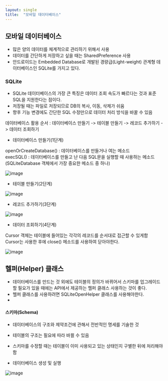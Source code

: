 ```yaml
---
layout: single
title:  "모바일 데이터베이스"
---
```


## 모바일 데이터베이스   

- 많은 양의 데이터를 체계적으로 관리하기 위해서 사용
- 데이터를 간단하게 저장하고 싶을 때는 SharedPreference 사용
- 안드로이드는 Embedded Database로 개발된 경량급(Light-weight) 관계형 데이터베이스인 SQLite를 가지고 있다. 

### SQLite
- SQLite 데이터베이스의 가장 큰 특징은 데이터 조회 속도가 빠르다는 것과 표준 SQL을 지원한다는 점이다.
- 저장될 때는 파일로 저장되므로 DB의 복사, 이동, 삭제가 쉬움
- 향후 기능 변경에도 간단한 SQL 수정만으로 데이터 처리 방식을 바꿀 수 있음

데이터베이스 활용 순서 : 데이터베이스 만들기 -> 테이블 만들기 -> 레코드 추가하기 -> 데이터 조회하기


- 데이터베이스 만들기(1단계)    

openOrCreateDatabase() : 데이터베이스를 만들거나 여는 메소드       
execSQL() : 데이터베이스를 만들고 난 다음 SQL문을 실행할 때 사용하는 메소드 (SQLiteDatabase 객체에서 가장 중요한 메소드 중 하나)

![image](https://user-images.githubusercontent.com/73388615/147289813-470dd7d8-3a92-4c86-acc0-62161a17b82a.png)        

- 테이블 만들기(2단계)

![image](https://user-images.githubusercontent.com/73388615/147289876-2bf88618-1129-4d53-b564-46aba5dcfd20.png)     

- 레코드 추가하기(3단계)     

![image](https://user-images.githubusercontent.com/73388615/147289932-8dea497e-3918-48f3-b332-22fd771eaab8.png)

- 데이터 조회하기(4단계)     


Cursor 객체는 테이블에 들어있는 각각의 레코드를 순서대로 접근할 수 있게함     
Cursor는 사용한 후에 close() 메소드를 사용하여 닫아야한다.



![image](https://user-images.githubusercontent.com/73388615/147289986-f329bb47-8f7c-4cb5-972d-027504cbaf9b.png)   


## 헬퍼(Helper) 클래스

- 데이터베이스를 만드는 것 외에도 테이블의 정의가 바뀌어서 스키마를 업그레이드할 필요가 있을 때에는 API에서 제공하는 헬퍼 클래스 사용하는 것이 좋다.       
- 헬퍼 클래스를 사용하려면 SQLiteOpenHelper 클래스를 사용해야한다.
-
#### 스키마(Schema)
- 데이터베이스의 구조와 제약조건에 관해서 전반적인 명세를 기술한 것
- 테이블의 구조는 필요에 따라 바뀔 수 있음
- 스키마를 수정할 때는 테이블이 이미 사용되고 있는 상태인지 구별한 뒤에 처리해야 함     


- 데이터베이스 생성 및 실행

![image](https://user-images.githubusercontent.com/73388615/147290290-989c5ea4-6cd8-42f7-8579-d7f32a863f44.png)






